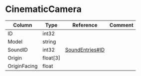 # CinematicCamera

| Column | Type | Reference | Comment |
|--------|------|-----------|---------|
|ID|int32|||
|Model|string|||
|SoundID|int32|[SoundEntries#ID](SoundEntries.md)||
|Origin|float[3]|||
|OriginFacing|float|||
